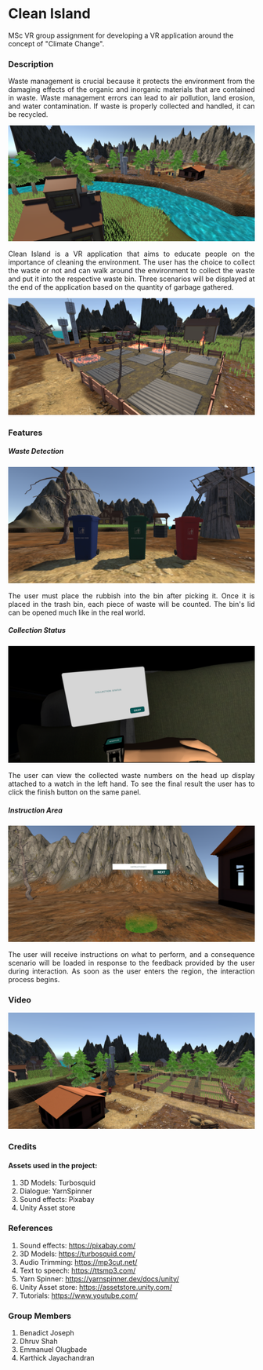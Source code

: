 # Clean Island

 MSc VR group assignment for developing a VR application around the concept of "Climate Change".
 
### **Description**
<p align="justify">
Waste management is crucial because it protects the environment from the damaging effects of the organic and inorganic materials that are contained in waste. Waste management errors can lead to air pollution, land erosion, and water contamination. If waste is properly collected and handled, it can be recycled.

![alt text](https://github.com/2239356Benadict/Assignment1/blob/main/ScreenShot_ClimateChange/NewGoodScenario.png)

<p align="justify">
Clean Island is a VR application that aims to educate people on the importance of cleaning the environment. The user has the choice to collect the waste or not and can walk around the environment to collect the waste and put it into the respective waste bin. Three scenarios will be displayed at the end of the application based on the quantity of garbage gathered.


![alt text](https://github.com/2239356Benadict/Assignment1/blob/main/ScreenShot_ClimateChange/NewBadScenario.png)

### **Features** 

##### **Waste Detection**
![alt text](https://github.com/2239356Benadict/Assignment1/blob/main/ScreenShot_ClimateChange/WasteBins.png)
<p align="justify">
The user must place the rubbish into the bin after picking it. Once it is placed in the trash bin, each piece of waste will be counted. The bin's lid can be opened much like in the real world.

##### **Collection Status**
![alt text](https://github.com/2239356Benadict/Assignment1/blob/main/ScreenShot_ClimateChange/HUD.png)
<p align="justify">
The user can view the collected waste numbers on the head up display attached to a watch in the left hand. To see the final result the user has to click the finish button on the same panel.

##### **Instruction Area**
![alt text](https://github.com/2239356Benadict/Assignment1/blob/main/ScreenShot_ClimateChange/Yarn.png)
<p align="justify">
The user will receive instructions on what to perform, and a consequence scenario will be loaded in response to the feedback provided by the user during interaction.
As soon as the user enters the region, the interaction process begins. 

### Video
  
  [<img src="https://github.com/2239356Benadict/Assignment1/blob/main/ScreenShot_ClimateChange/NewAvgScenario.png" width="1000" height="" />](https://youtu.be/brgSaoTSHM8)
  
  
### **Credits**
#### **Assets used in the project:**
1.	3D Models: Turbosquid
2.	Dialogue: YarnSpinner
3.	Sound effects: Pixabay
4. Unity Asset store

### **References**
1.	Sound effects: https://pixabay.com/
2.	3D Models: https://turbosquid.com/
3.	Audio Trimming: https://mp3cut.net/
4.	Text to speech: https://ttsmp3.com/
5.	Yarn Spinner: https://yarnspinner.dev/docs/unity/
6. Unity Asset store: https://assetstore.unity.com/
7. Tutorials: https://www.youtube.com/
 
### **Group Members**
1.	Benadict Joseph
2.	Dhruv Shah
3. Emmanuel Olugbade
4. Karthick Jayachandran
